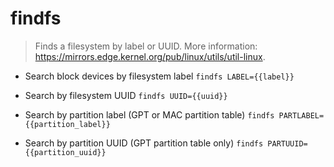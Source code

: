 # findfs
> Finds a filesystem by label or UUID.
> More information: <https://mirrors.edge.kernel.org/pub/linux/utils/util-linux>.

- Search block devices by filesystem label
`findfs LABEL={{label}}`

- Search by filesystem UUID
`findfs UUID={{uuid}}`

- Search by partition label (GPT or MAC partition table)
`findfs PARTLABEL={{partition_label}}`

- Search by partition UUID (GPT partition table only)
`findfs PARTUUID={{partition_uuid}}`
